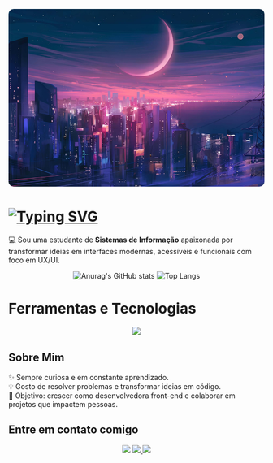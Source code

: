 <p align="center">
    <img src="img/banner2.jpg" alt="Descrição da imagem" style="width:100%; height:350px; object-fit:cover; border-radius:10px;">
</p>

# [![Typing SVG](https://readme-typing-svg.demolab.com?font=Fira+Code&weight=600&size=25&pause=1000&color=FF0DFFC5&vCenter=true&width=435&lines=Ol%C3%A1%2C+mundo!+Sou+J%C3%BAlia+Eduarda+;Desenvolvedora+Front-end)](https://git.io/typing-svg)

💻 Sou uma estudante de **Sistemas de Informação** apaixonada por transformar ideias em interfaces modernas, acessíveis e funcionais com foco em UX/UI.

<p align="center">
    <img src="https://github-readme-stats.vercel.app/api?username=julia-ed2&show_icons=true&theme=radical" alt="Anurag's GitHub stats" height="180"/>
    <img src="https://github-readme-stats.vercel.app/api/top-langs/?username=julia-ed2&layout=compact" alt="Top Langs" height="180"/>
</p>

# Ferramentas e Tecnologias

<!--<p align="center">
    <img src="https://raw.githubusercontent.com/marwin1991/profile-technology-icons/refs/heads/main/icons/html.png" alt="HTML" width="65" height="65"/>
    <img src="https://raw.githubusercontent.com/marwin1991/profile-technology-icons/refs/heads/main/icons/css.png" alt="CSS" width="65" height="65"/>
    <img src="https://raw.githubusercontent.com/marwin1991/profile-technology-icons/refs/heads/main/icons/bootstrap.png" alt="Bootstrap" width="65" height="65"/>
    <img src="https://raw.githubusercontent.com/marwin1991/profile-technology-icons/refs/heads/main/icons/wordpress.png" alt="WordPress" width="65" height="65"/>
    <img src="https://raw.githubusercontent.com/marwin1991/profile-technology-icons/refs/heads/main/icons/javascript.png" alt="JavaScript" width="65" height="65"/>
    <img src="https://raw.githubusercontent.com/marwin1991/profile-technology-icons/refs/heads/main/icons/react.png" alt="React" width="65" height="65"/>
    <img src="https://raw.githubusercontent.com/marwin1991/profile-technology-icons/refs/heads/main/icons/figma.png" alt="Figma" width="65" height="65"/>
    <img src="https://raw.githubusercontent.com/marwin1991/profile-technology-icons/refs/heads/main/icons/c.png" alt="C" width="65" height="65"/>
    <img src="https://raw.githubusercontent.com/marwin1991/profile-technology-icons/refs/heads/main/icons/python.png" alt="Python" width="65" height="65"/>
    <img src="https://raw.githubusercontent.com/marwin1991/profile-technology-icons/refs/heads/main/icons/git.png" alt="Git" width="65" height="65"/>
    <img src="https://raw.githubusercontent.com/marwin1991/profile-technology-icons/refs/heads/main/icons/github.png" alt="GitHub" width="65" height="65"/>
    <img src="https://raw.githubusercontent.com/marwin1991/profile-technology-icons/refs/heads/main/icons/visual_studio_code.png" alt="VS Code" width="65" height="65"/>
    <img src="https://raw.githubusercontent.com/marwin1991/profile-technology-icons/refs/heads/main/icons/pycharm.png" alt="PyCharm" width="65" height="65"/>
    <img src="https://raw.githubusercontent.com/marwin1991/profile-technology-icons/refs/heads/main/icons/jupyter_notebook.png" alt="Jupyter" width="65" height="65"/>
</p>
-->

<p align="center">
  <a href="#">
    <img src="https://skillicons.dev/icons?i=html,css,bootstrap,figma,js,react,wordpress,c,py,git,github,vscode,pycharm" />
  </a>
</p>

## Sobre Mim

✨ Sempre curiosa e em constante aprendizado.  
💡 Gosto de resolver problemas e transformar ideias em código.  
🎯 Objetivo: crescer como desenvolvedora front-end e colaborar em projetos que impactem pessoas. 

## Entre em contato comigo

<p align="center"
    <a href="https://www.linkedin.com/in/julia-eduarda-fernandes-silva-443a22280">
        <img src="https://skillicons.dev/icons?i=linkedin" />
    </a>
    <a href="https://www.instagram.com/jufsilva1?igsh=dmxsY3RveWxvczBv">
       <img src="https://skillicons.dev/icons?i=instagram" />
    </a>
    <a href="malito:juliaeduardafernandes123@gmail.com">
       <img src="https://skillicons.dev/icons?i=gmail" />
    </a>
</p>


